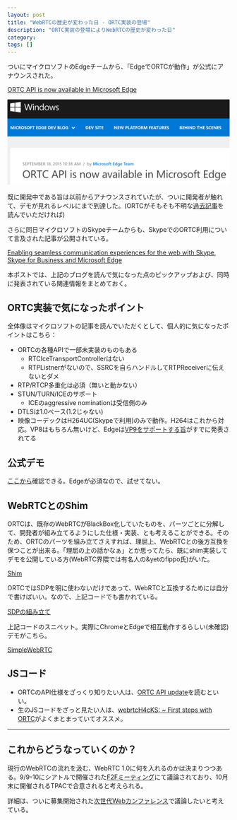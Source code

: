 ```yaml
---
layout: post
title: "WebRTCの歴史が変わった日 - ORTC実装の登場"
description: "ORTC実装の登場によりWebRTCの歴史が変わった日"
category: 
tags: []
---
```


ついにマイクロソフトのEdgeチームから、「EdgeでORTCが動作」が公式にアナウンスされた。

[ORTC API is now available in Microsoft Edge](http://blogs.windows.com/msedgedev/2015/09/18/ortc-api-is-now-available-in-microsoft-edge/)

<img src="/assets/imgs/ortc_ms.png" alt="ortc image" class="img-responsive">

既に開発中である旨は以前からアナウンスされていたが、ついに開発者が触れて、デモが見れるレベルにまで到達した。(ORTCがそもそも不明な[過去記事](http://iwashi.co/2015/08/13/ortc-and-webrtc/)を読んでいただければ)

さらに同日マイクロソフトのSkypeチームからも、SkypeでのORTC利用について言及された記事が公開されている。

[Enabling seamless communication experiences for the web with Skype, Skype for Business and Microsoft Edge](https://blogs.office.com/2015/09/18/enabling-seamless-communication-experiences-for-the-web-with-skype-skype-for-business-and-microsoft-edge/)

本ポストでは、上記のブログを読んで気になった点のピックアップおよび、同時に発表されている関連情報をまとめておく。

## ORTC実装で気になったポイント

全体像はマイクロソフトの記事を読んでいただくとして、個人的に気になったポイントはこちら：

- ORTCの各種APIで一部未実装のものもある
  - RTCIceTransportControllerはない
  - RTPListnerがないので、SSRCを自らハンドルしてRTPReceiverに伝えないとダメ
- RTP/RTCP多重化は必須（無いと動かない）
- STUN/TURN/ICEのサポート
  - ICEのaggressive nominationは受信側のみ
- DTLSは1.0ベース(1.2じゃない)
- 映像コーデックはH264UC(Skypeで利用)のみで動作。H264はこれから対応。VP8はもちろん無いけど、Edgeは[VP9をサポートする旨](http://blogs.windows.com/msedgedev/2015/09/08/announcing-vp9-support-coming-to-microsoft-edge/)がすでに発表されてる

## 公式デモ

[ここから](https://dev.modern.ie/testdrive/demos/ortcdemo)確認できる。Edgeが必須なので、試せてない。

## WebRTCとのShim

ORTCは、既存のWebRTCがBlackBox化していたものを、パーツごとに分解して、開発者が組み立てるようにした仕様・実装、とも考えることができる。そのため、ORTCのパーツを組み立てさえすれば、理屈上、WebRTCとの後方互換を保つことが出来る。「理屈の上の話かなぁ」とか思ってたら、既にshim実装してデモを公開している方(WebRTC界隈では有名人の&yetのfippo氏)がいた。

[Shim](https://github.com/fippo/adapter/commit/c7665f54db493a010e57dc94cc50b339f7568037)

ORTCではSDPを明に使わないだけであって、WebRTCと互換するためには自分で書けばいい。なので、上記コードでも書かれている。

[SDPの組み立て](https://github.com/fippo/adapter/commit/c7665f54db493a010e57dc94cc50b339f7568037#diff-07fae4471ea2a21eb6b4dd5eae5de84cR1281)

上記コードのスニペット。実際にChromeとEdgeで相互動作するらしい(未確認)デモがこちら。

[SimpleWebRTC](https://simplewebrtc.com/audio.html)

## JSコード

- ORTCのAPI仕様をざっくり知りたい人は、[ORTC API update](http://www.rtc-conference.com/wp-content/uploads/gravity_forms/2-2f7a537445fa703985ab4d2372ac42ca/2014/10/ORTC_API_Update.pdf)を読むといい。
- 生のJSコードをざっと見たい人は、[webrtcH4cKS: ~ First steps with ORTC](https://webrtchacks.com/first-steps-ortc/)がよくまとまっていてオススメ。

-----

## これからどうなっていくのか？

現行のWebRTCの流れを汲む、WebRTC 1.0に何を入れるのかは決まりつつある。9/9-10にシアトルで開催された[F2Fミーティング](https://www.w3.org/2011/04/webrtc/wiki/September_9_-_10_2015)にて議論されており、10月末に開催されるTPACで合意されると考えられる。

詳細は、ついに募集開始された[次世代Webカンファレンス](http://nextwebconf.connpass.com/event/19699/)で議論したいと考えている。


